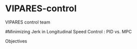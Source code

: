 # VIPARES-control
VIPARES control team

#Minimizing Jerk in Longitudinal Speed Control : PID vs. MPC

Objectives
